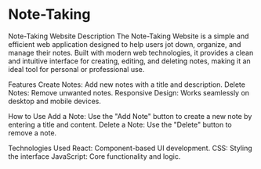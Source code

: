 # Note-Taking
Note-Taking Website
Description
The Note-Taking Website is a simple and efficient web application designed to help users jot down, organize, and manage their notes. Built with modern web technologies, it provides a clean and intuitive interface for creating, editing, and deleting notes, making it an ideal tool for personal or professional use.

Features
Create Notes: Add new notes with a title and description.
Delete Notes: Remove unwanted notes.
Responsive Design: Works seamlessly on desktop and mobile devices.


How to Use
Add a Note: Use the "Add Note" button to create a new note by entering a title and content.
Delete a Note: Use the "Delete" button to remove a note.

Technologies Used
React: Component-based UI development.
CSS: Styling the interface 
JavaScript: Core functionality and logic.
